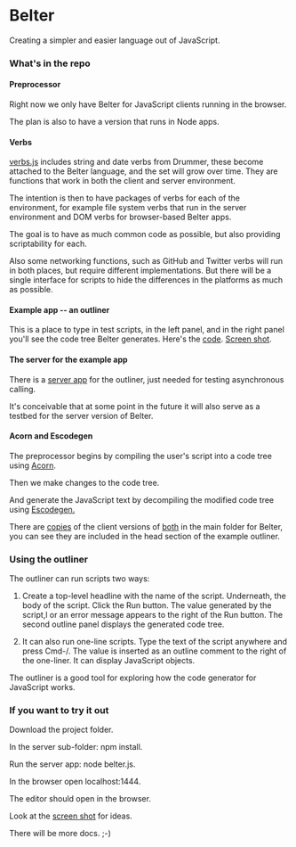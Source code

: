 # Belter

Creating a simpler and easier language out of JavaScript.

### What's in the repo

#### Preprocessor

Right now we only have Belter for JavaScript clients running in the browser. 

The plan is also to have a version that runs in Node apps.

#### Verbs

<a href="https://github.com/scripting/Belter/blob/main/verbs.js">verbs.js</a> includes string and date verbs from Drummer, these become attached to the Belter language, and the set will grow over time. They are functions that work in both the client and server environment. 

The intention is then to have packages of verbs for each of the environment, for example file system verbs that run in the server environment and DOM verbs for browser-based Belter apps. 

The goal is to have as much common code as possible, but also providing scriptability for each.

Also some networking functions, such as GitHub and Twitter verbs will run in both places, but require different implementations. But there will be a single interface for scripts to hide the differences in the platforms as much as possible.

#### Example app -- an outliner

This is a place to type in test scripts, in the left panel, and in the right panel you'll see the code tree Belter generates. Here's the <a href="https://github.com/scripting/Belter/tree/main/examples/outliner">code</a>. <a href="http://scripting.com/images/2022/02/10/belterOutlinerScreen.png">Screen shot</a>.

#### The server for the example app

There is a <a href="https://github.com/scripting/Belter/tree/main/server">server app</a> for the outliner, just needed for testing asynchronous calling. 

It's conceivable that at some point in the future it will also serve as a testbed for the server version of Belter. 

#### Acorn and Escodegen

The preprocessor begins by compiling the user's script into a code tree using <a href="https://github.com/acornjs/acorn">Acorn</a>.

Then we make changes to the code tree.

And generate the JavaScript text by decompiling the modified code tree using <a href="https://github.com/estools/escodegen">Escodegen.</a>

There are <a href="http://scripting.com/code/belter/acorn.js">copies</a> of the client versions of <a href="http://scripting.com/code/belter/escodegen.browser.js">both</a> in the main folder for Belter, you can see they are included in the head section of the example outliner. 

### Using the outliner

The outliner can run scripts two ways:

1. Create a top-level headline with the name of the script. Underneath, the body of the script. Click the Run button. The value generated by the script,l or an error message appears to the right of the Run button. The second outline panel displays the generated code tree. 

2. It can also run one-line scripts. Type the text of the script anywhere and press Cmd-/. The value is inserted as an outline comment to the right of the one-liner. It can display JavaScript objects. 

The outliner is a good tool for exploring how the code generator for JavaScript works. 

### If you want to try it out

Download the project folder. 

In the server sub-folder: npm install.

Run the server app: node belter.js.

In the browser open localhost:1444.

The editor should open in the browser. 

Look at the <a href="http://scripting.com/images/2022/02/10/belterOutlinerScreen.png">screen shot</a> for ideas.

There will be more docs. ;-)

